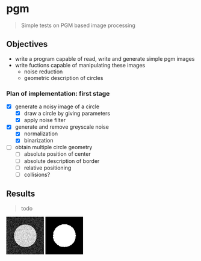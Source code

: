 # pgm
> Simple tests on PGM based image processing

## Objectives

* write a program capable of read, write and generate simple pgm images
* write fuctions capable of manipulating these images
  * noise reduction
  * geometric description of circles

### Plan of implementation: first stage
  - [x] generate a noisy image of a circle
    - [x] draw a circle by giving parameters
    - [x] apply noise filter
  - [x] generate and remove greyscale noise
    - [x] normalization
    - [x] binarization
  - [ ] obtain multiple circle geometry
    - [ ] absolute position of center
    - [ ] absolute description of border
    - [ ] relative positioning
    - [ ] collisions?

## Results
  
  > todo

![Noise generated](gen_noise.png)
![Removed noise](removed_noise.png)
